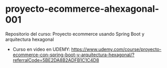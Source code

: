 # proyecto-ecommerce-ahexagonal-001
Repositorio del curso: Proyecto ecommerce usando Spring Boot y arquitectura hexagonal
- Curso en video en UDEMY: https://www.udemy.com/course/proyecto-ecommerce-con-spring-boot-y-arquitectura-hexagonal/?referralCode=5BE2DA8B2ADFB1C1C4D8
